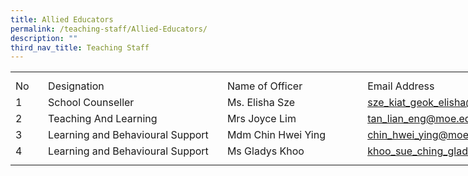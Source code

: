 ```yaml
---
title: Allied Educators
permalink: /teaching-staff/Allied-Educators/
description: ""
third_nav_title: Teaching Staff
---
```

<table style="border-collapse:
 collapse;width:646pt" width="860" cellspacing="0" cellpadding="0" border="0"><colgroup><col style="mso-width-source:userset;mso-width-alt:1462;width:30pt" width="40"> <col style="mso-width-source:userset;mso-width-alt:11702;width:240pt" width="320"> <col style="mso-width-source:userset;mso-width-alt:9142;width:188pt" width="250"> <col style="mso-width-source:userset;mso-width-alt:9142;width:188pt" width="250"></colgroup><tbody><tr style="mso-height-source:userset;height:7.5pt" height="10"><td style="height:7.5pt;width:30pt" width="40" class="xl67" height="10"></td><td style="width:240pt" width="320" class="xl66"></td><td style="width:188pt" width="250" class="xl66"></td><td style="width:188pt" width="250" class="xl68"></td></tr><tr style="height:15.75pt" height="21"><td style="height:15.75pt" class="xl69" height="21">No</td><td style="border-left:none" class="xl70">Designation</td><td style="border-left:none" class="xl72">Name of Officer</td><td class="xl71">Email Address</td></tr><tr style="height:15.75pt" height="21"><td style="height:15.75pt" class="xl67" height="21">1</td><td style="width:240pt" width="320" class="xl73">School Counseller</td><td style="width:188pt" width="250" class="xl74">Ms. Elisha Sze</td><td style="border-top:none" class="xl75"><a href="mailto:sze_kiat_geok_elisha@schools.gov.sg">sze_kiat_geok_elisha@moe.edu.sg</a></td></tr><tr style="height:15.75pt" height="21"><td style="height:15.75pt" class="xl67" height="21">2</td><td class="xl70">Teaching And Learning</td><td style="border-left:none" class="xl72">Mrs Joyce Lim</td><td style="border-top:none" class="xl75"><a href="mailto:tan_lian_eng@schools.gov.sg">tan_lian_eng@moe.edu.sg</a></td></tr><tr style="height:15.75pt" height="21"><td style="height:15.75pt" class="xl67" height="21">3</td><td style="border-top:none" class="xl70">Learning and Behavioural Support</td><td style="border-top:none;border-left:none" class="xl72">Mdm Chin Hwei Ying</td><td style="border-top:none" class="xl75"><a href="mailto:chin_hwei_ying@schools.gov.sg">chin_hwei_ying@moe.edu.sg</a></td></tr><tr style="height:15.75pt" height="21"><td style="height:15.75pt" class="xl67" height="21">4</td><td style="border-top:none" class="xl70">Learning and Behavioural Support</td><td style="border-top:none;border-left:none" class="xl72">Ms Gladys Khoo</td><td style="border-top:none" class="xl75"><a href="mailto:khoo_sue_ching_gladys@schools.gov.sg">khoo_sue_ching_gladys@moe.edu.sg</a></td></tr><tr style="mso-height-source:userset;height:6.75pt" height="9"><td style="height:6.75pt" class="xl67" height="9"></td><td class="xl66"></td><td class="xl66"></td><td class="xl68"></td></tr></tbody></table>
 